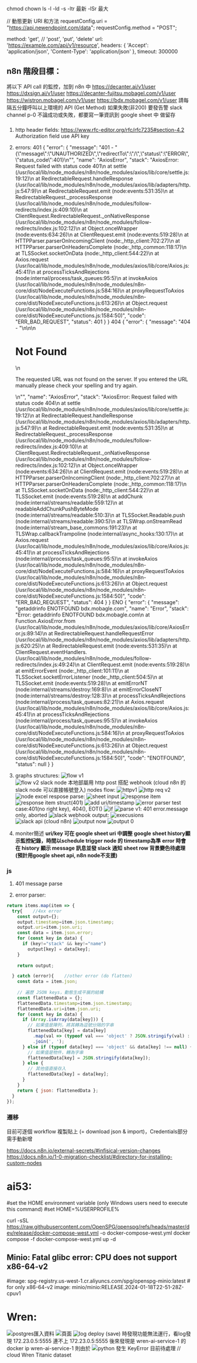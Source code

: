 
chmod
chown
ls 
-l
-ld
-s
-ltr 最新
-lSr 最大






// 動態更新 URI 和方法
requestConfig.uri = "https://api.newendpoint.com/data";
requestConfig.method = "POST";


method: 'get', // 'post', 'put', 'delete'
  url: 'https://example.com/api/v1/resource',
  headers: {
    'Accept': 'application/json',
    'Content-Type': 'application/json'
  },
  timeout: 300000

## n8n 階段目標：
將以下 API call 的監控，加到 n8n 中
https://decanter.ai/v1/user
https://dxsign.ai/v1/user
https://decanter-fujitsu.mobagel.com/v1/user
https://wistron.mobagel.com/v1/user
https://bdx.mobagel.com/v1/user
請每隔五分鐘呼叫以上環境的 API (Get Method)
如果失敗(非200) 要發告警 slack channel p-0
不論成功或失敗，都要寫一筆資訊到 google sheet 中 做留存
### 
1. http header fields:
https://www.rfc-editor.org/rfc/rfc7235#section-4.2
Authorization field use API key

2. errors:
401
{
  "error": {
    "message": "401 - \"{\\\"message\\\":\\\"UNAUTHORIZED\\\",\\\"redirectTo\\\":\\\"/\\\",\\\"status\\\":\\\"ERROR\\\",\\\"status_code\\\":401}\\n\"",
    "name": "AxiosError",
    "stack": "AxiosError: Request failed with status code 401\n    at settle (/usr/local/lib/node_modules/n8n/node_modules/axios/lib/core/settle.js:19:12)\n    at RedirectableRequest.handleResponse (/usr/local/lib/node_modules/n8n/node_modules/axios/lib/adapters/http.js:547:9)\n    at RedirectableRequest.emit (node:events:531:35)\n    at RedirectableRequest._processResponse (/usr/local/lib/node_modules/n8n/node_modules/follow-redirects/index.js:409:10)\n    at ClientRequest.RedirectableRequest._onNativeResponse (/usr/local/lib/node_modules/n8n/node_modules/follow-redirects/index.js:102:12)\n    at Object.onceWrapper (node:events:634:26)\n    at ClientRequest.emit (node:events:519:28)\n    at HTTPParser.parserOnIncomingClient (node:_http_client:702:27)\n    at HTTPParser.parserOnHeadersComplete (node:_http_common:118:17)\n    at TLSSocket.socketOnData (node:_http_client:544:22)\n    at Axios.request (/usr/local/lib/node_modules/n8n/node_modules/axios/lib/core/Axios.js:45:41)\n    at processTicksAndRejections (node:internal/process/task_queues:95:5)\n    at invokeAxios (/usr/local/lib/node_modules/n8n/node_modules/n8n-core/dist/NodeExecuteFunctions.js:584:16)\n    at proxyRequestToAxios (/usr/local/lib/node_modules/n8n/node_modules/n8n-core/dist/NodeExecuteFunctions.js:613:26)\n    at Object.request (/usr/local/lib/node_modules/n8n/node_modules/n8n-core/dist/NodeExecuteFunctions.js:1584:50)",
    "code": "ERR_BAD_REQUEST",
    "status": 401
  }
}
404
{
  "error": {
    "message": "404 - \"<!doctype html>\\n<html lang=en>\\n<title>404 Not Found</title>\\n<h1>Not Found</h1>\\n<p>The requested URL was not found on the server. If you entered the URL manually please check your spelling and try again.</p>\\n\"",
    "name": "AxiosError",
    "stack": "AxiosError: Request failed with status code 404\n    at settle (/usr/local/lib/node_modules/n8n/node_modules/axios/lib/core/settle.js:19:12)\n    at RedirectableRequest.handleResponse (/usr/local/lib/node_modules/n8n/node_modules/axios/lib/adapters/http.js:547:9)\n    at RedirectableRequest.emit (node:events:531:35)\n    at RedirectableRequest._processResponse (/usr/local/lib/node_modules/n8n/node_modules/follow-redirects/index.js:409:10)\n    at ClientRequest.RedirectableRequest._onNativeResponse (/usr/local/lib/node_modules/n8n/node_modules/follow-redirects/index.js:102:12)\n    at Object.onceWrapper (node:events:634:26)\n    at ClientRequest.emit (node:events:519:28)\n    at HTTPParser.parserOnIncomingClient (node:_http_client:702:27)\n    at HTTPParser.parserOnHeadersComplete (node:_http_common:118:17)\n    at TLSSocket.socketOnData (node:_http_client:544:22)\n    at TLSSocket.emit (node:events:519:28)\n    at addChunk (node:internal/streams/readable:559:12)\n    at readableAddChunkPushByteMode (node:internal/streams/readable:510:3)\n    at TLSSocket.Readable.push (node:internal/streams/readable:390:5)\n    at TLSWrap.onStreamRead (node:internal/stream_base_commons:191:23)\n    at TLSWrap.callbackTrampoline (node:internal/async_hooks:130:17)\n    at Axios.request (/usr/local/lib/node_modules/n8n/node_modules/axios/lib/core/Axios.js:45:41)\n    at processTicksAndRejections (node:internal/process/task_queues:95:5)\n    at invokeAxios (/usr/local/lib/node_modules/n8n/node_modules/n8n-core/dist/NodeExecuteFunctions.js:584:16)\n    at proxyRequestToAxios (/usr/local/lib/node_modules/n8n/node_modules/n8n-core/dist/NodeExecuteFunctions.js:613:26)\n    at Object.request (/usr/local/lib/node_modules/n8n/node_modules/n8n-core/dist/NodeExecuteFunctions.js:1584:50)",
    "code": "ERR_BAD_REQUEST",
    "status": 404
  }
}
ENO
{
  "error": {
    "message": "getaddrinfo ENOTFOUND bdx.mobagle.com",
    "name": "Error",
    "stack": "Error: getaddrinfo ENOTFOUND bdx.mobagle.com\n    at Function.AxiosError.from (/usr/local/lib/node_modules/n8n/node_modules/axios/lib/core/AxiosError.js:89:14)\n    at RedirectableRequest.handleRequestError (/usr/local/lib/node_modules/n8n/node_modules/axios/lib/adapters/http.js:620:25)\n    at RedirectableRequest.emit (node:events:531:35)\n    at ClientRequest.eventHandlers.<computed> (/usr/local/lib/node_modules/n8n/node_modules/follow-redirects/index.js:49:24)\n    at ClientRequest.emit (node:events:519:28)\n    at emitErrorEvent (node:_http_client:101:11)\n    at TLSSocket.socketErrorListener (node:_http_client:504:5)\n    at TLSSocket.emit (node:events:519:28)\n    at emitErrorNT (node:internal/streams/destroy:169:8)\n    at emitErrorCloseNT (node:internal/streams/destroy:128:3)\n    at processTicksAndRejections (node:internal/process/task_queues:82:21)\n    at Axios.request (/usr/local/lib/node_modules/n8n/node_modules/axios/lib/core/Axios.js:45:41)\n    at processTicksAndRejections (node:internal/process/task_queues:95:5)\n    at invokeAxios (/usr/local/lib/node_modules/n8n/node_modules/n8n-core/dist/NodeExecuteFunctions.js:584:16)\n    at proxyRequestToAxios (/usr/local/lib/node_modules/n8n/node_modules/n8n-core/dist/NodeExecuteFunctions.js:613:26)\n    at Object.request (/usr/local/lib/node_modules/n8n/node_modules/n8n-core/dist/NodeExecuteFunctions.js:1584:50)",
    "code": "ENOTFOUND",
    "status": null
  }
}

3. graphs
structures:
![flow v1](image-4.png)  
![flow v2](image-7.png)
slack node 本地部屬用 http post 搭配 webhook
(cloud n8n 的 slack node 可以直接帳號登入)
nodes flow:
![httpv1](image-2.png)
![http req v2](image-9.png)
![node excel](image.png)
respose parse:
![sheet input](image-12.png)
![response item](image-5.png)
![response item struct(401)](image-6.png)
![add uri/timestamp](image-11.png)
![error parser](image-13.png)       test case:401(no right key), 404(), EOT()
![if](image-3.png)
![parse v1](image-1.png): 401 error.message only, aborted
![slack webhook](image-15.png)
output:
![execusions](image-8.png)  ![slack api (cloud n8n)](image-10.png)
![output now](image-17.png)     ![output 0](image-14.png)

4. moniter簡述
**uri/key 可在 google sheet uri 中調整**
**google sheet history顯示監控紀錄，時間以schedule trigger node 的 timestamp為準**
**error 時會在 history 顯示 message 訊息並發 slack 通知**
**sheet row 背景變色待處理(預計用google sheet api, n8n node不支援)**


### js
1. 401 message parse 
<!-- // 處理轉譯符號
var Message = data
  .replace(/\\"/g, '"')
  .replace(/\\n/g, '')  
  .replace(/\\r/g, '')
// 提取 {} 範圍內容
const startIdx = Message.indexOf('{');
const endIdx = Message.lastIndexOf('}');
Message = Message.substring(startIdx, endIdx + 1);

//解析、新增屬性並輸出
const output=JSON.parse(Message);
output.type=$input.first().json.error.code;
return output; -->
2. error parser:
```javascript
return items.map(item => {
  try{    //4xx error
    const output={};
    output.timestamp=item.json.timestamp;
    output.uri=item.json.uri;
    const data = item.json.error;
    for (const key in data) {
      if (key!="stack" && key!="name")
        output[key] = data[key];
    }
    
    return output;

  } catch (error){    //other error (do flatten)
    const data = item.json;
    
    // 遍歷 JSON keys，動態生成平展的結構
    const flattenedData = {};
    flattenedData.timestamp=item.json.timestamp;
    flattenedData.uri=item.json.uri;
    for (const key in data) {
      if (Array.isArray(data[key])) {
        // 如果值是陣列，將其轉為逗號分隔的字串
        flattenedData[key] = data[key]
          .map(val => (typeof val === 'object' ? JSON.stringify(val) : val))
          .join(', ');
      } else if (typeof data[key] === 'object' && data[key] !== null) {
        // 如果值是物件，轉為字串
        flattenedData[key] = JSON.stringify(data[key]);
      } else {
        // 其他值直接存入
        flattenedData[key] = data[key];
      }
    }
    return { json: flattenedData };
  }
});
```

### 遷移
目前可逐個 workflow 複製貼上 (= download json & import)，Credentials部分需手動新增 

https://docs.n8n.io/external-secrets/#infisical-version-changes
https://docs.n8n.io/1-0-migration-checklist/#directory-for-installing-custom-nodes




# ai53:

#set the HOME environment variable (only Windows users need to execute this command)
#set HOME=%USERPROFILE%

curl -sSL https://raw.githubusercontent.com/OpenSPG/openspg/refs/heads/master/dev/release/docker-compose-west.yml -o docker-compose-west.yml
docker compose -f docker-compose-west.yml up -d

## Minio: Fatal glibc error: CPU does not support x86-64-v2
#image: spg-registry.us-west-1.cr.aliyuncs.com/spg/openspg-minio:latest # for only x86-64-v2
image: minio/minio:RELEASE.2024-01-18T22-51-28Z-cpuv1


# Wren:
![postgres匯入資料](image-16.png)
![頁面](image-20.png)
![log](image-18.png)
deploy (save) 時發現功能無法運行，看log發現 172.23.0.5:5555 連不上
172.23.0.5:5555 後來發現是 wren-ai-service-1 的docker ip
wren-ai-service-1 則由於 ![python 發生 KeyError](image-19.png)
目前待處理 
// cloud Wren
Titanic dataset
